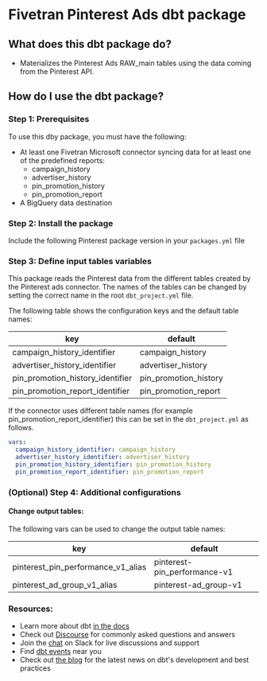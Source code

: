 # Fivetran Pinterest Ads dbt package

## What does this dbt package do?
* Materializes the Pinterest Ads RAW_main tables using the data coming from the Pinterest API.

## How do I use the dbt package?
### Step 1: Prerequisites
To use this dby package, you must have the following:
- At least one Fivetran Microsoft connector syncing data for at least one of the predefined reports:
    - campaign_history
    - advertiser_history
    - pin_promotion_history
    - pin_promotion_report
- A BigQuery data destination

### Step 2: Install the package
Include the following Pinterest package version in your `packages.yml` file

### Step 3: Define input tables variables
This package reads the Pinterest data from the different tables created by the Pinterest ads connector. 
The names of the tables can be changed by setting the correct name in the root `dbt_project.yml` file.

The following table shows the configuration keys and the default table names:

|key|default|
|---|-------|
|campaign_history_identifier|campaign_history|
|advertiser_history_identifier|advertiser_history|
|pin_promotion_history_identifier|pin_promotion_history|
|pin_promotion_report_identifier|pin_promotion_report|

If the connector uses different table names (for example pin_promotion_report_identifier) this can be set in the `dbt_project.yml` as follows.

```yaml
vars:
  campaign_history_identifier: campaign_history
  advertiser_history_identifier: advertiser_history
  pin_promotion_history_identifier: pin_promotion_history
  pin_promotion_report_identifier: pin_promotion_report
```

### (Optional) Step 4: Additional configurations

#### Change output tables:
The following vars can be used to change the output table names:

| key                                | default                           |
|------------------------------------|-----------------------------------|
| pinterest_pin_performance_v1_alias | pinterest-pin_performance-v1 |
| pinterest_ad_group_v1_alias        | pinterest-ad_group-v1  |

### Resources:
- Learn more about dbt [in the docs](https://docs.getdbt.com/docs/introduction)
- Check out [Discourse](https://discourse.getdbt.com/) for commonly asked questions and answers
- Join the [chat](https://community.getdbt.com/) on Slack for live discussions and support
- Find [dbt events](https://events.getdbt.com) near you
- Check out [the blog](https://blog.getdbt.com/) for the latest news on dbt's development and best practices
